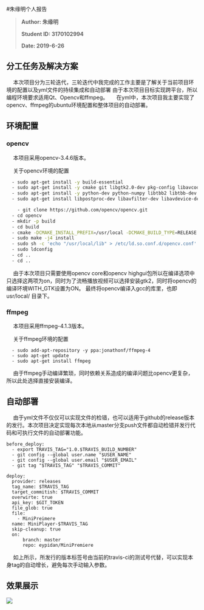 #朱缘明个人报告

> **Author: 朱缘明**
> 
>**Student ID: 3170102994**
>
>**Date: 2019-6-26**

## 分工任务及解决方案
&emsp;
本次项目分为三轮迭代，三轮迭代中我完成的工作主要是了解关于当前项目环境的配置以及yml文件的持续集成和自动部署
由于本次项目目标实现跨平台，所以编程环境要求适用Qt、Opencv和ffmpeg。
&emsp;
在yml中，本次项目我主要实现了opencv、ffmpeg的ubuntu环境配置和整体项目的自动部署。

## 环境配置
### opencv
&emsp;
本项目采用opencv-3.4.6版本。

&emsp;
关于opencv环境的配置
```sh
  - sudo apt-get install -y build-essential
  - sudo apt-get install -y cmake git libgtk2.0-dev pkg-config libavcodec-dev libavformat-dev libswscale-dev libqt5gui5 libqt5gui5 qt5-default qttools5-dev-tools libqt5concurrent5 libqt5widgets5
  - sudo apt-get install -y python-dev python-numpy libtbb2 libtbb-dev libjpeg-dev libpng-dev libtiff-dev libjasper-dev libdc1394-22-dev
  - sudo apt-get install libpostproc-dev libavfilter-dev libavdevice-dev

    - git clone https://github.com/opencv/opencv.git
  - cd opencv
  - mkdir -p build
  - cd build
  - cmake -DCMAKE_INSTALL_PREFIX=/usr/local -DCMAKE_BUILD_TYPE=RELEASE -DBUILD_EXAMPLES=off -DBUILD_DOCS=off -DBUILD_SHARED_LIBS=off  -DBUILD_FAT_JAVA_LIB=off -DBUILD_TESTS=off -DBUILD_TIFF=on -DBUILD_JASPER=on -DBUILD_JPEG=on  -DBUILD_OPENEXR=on -DBUILD_PNG=on -DBUILD_TIFF=on -DBUILD_ZLIB=on -DBUILD_opencv_apps=off -DBUILD_opencv_calib3d=off -DBUILD_opencv_contrib=off -DBUILD_opencv_features2d=off -DBUILD_opencv_flann=off -DBUILD_opencv_gpu=off -DBUILD_opencv_java=off -DBUILD_opencv_legacy=off -DBUILD_opencv_ml=off -DBUILD_opencv_nonfree=off -DBUILD_opencv_objdetect=off -DBUILD_opencv_ocl=off -DBUILD_opencv_photo=off -DBUILD_opencv_python=off -DBUILD_opencv_stitching=off -DBUILD_opencv_superres=off -DBUILD_opencv_ts=off -DBUILD_opencv_video=off -DBUILD_opencv_videostab=off -DBUILD_opencv_world=off -DBUILD_opencv_lengcy=off -DBUILD_opencv_lengcy=off -DWITH_1394=off -DWITH_EIGEN=off -DWITH_FFMPEG=off -DWITH_GIGEAPI=off -DWITH_GSTREAMER=off -DWITH_GTK=on -DWITH_PVAPI=off -DWITH_V4L=off -DWITH_LIBV4L=off -DWITH_CUDA=off -DWITH_CUFFT=off -DWITH_OPENCL=off -DWITH_OPENCLAMDBLAS=off -DWITH_OPENCLAMDFFT=off ..
  - sudo make -j4 install
  - sudo sh -c 'echo "/usr/local/lib" > /etc/ld.so.conf.d/opencv.conf'
  - sudo ldconfig
  - cd ..
  - cd ..
```

&emsp;
由于本次项目只需要使用opencv core和opencv highgui包所以在编译选项中只选择这两项为on，同时为了流畅播放视频可以选择安装gtk2，同时将opencv的编译环境WITH_GTK设置为ON。
最终将opencv编译入gcc的库里，也即 usr/local/ 目录下。

### ffmpeg

&emsp;
本项目采用ffmpeg-4.1.3版本。

&emsp;
关于ffmpeg环境的配置

```shell
  - sudo add-apt-repository -y ppa:jonathonf/ffmpeg-4
  - sudo apt-get update  
  - sudo apt-get install ffmpeg
```
&emsp;
由于ffmpeg手动编译繁琐，同时依赖关系造成的编译问题比opencv更复杂，所以此处选择直接安装编译。


## 自动部署

&emsp;
由于yml文件不仅仅可以实现文件的检错，也可以适用于github的release版本的发行。本次项目决定实现每次本地从master分支push文件都自动检错并发行代码和可执行文件的自动部署功能。

```shell
before_deploy:
  - export TRAVIS_TAG="1.0.$TRAVIS_BUILD_NUMBER"
  - git config --global user.name "$USER_NAME"
  - git config --global user.email "$USER_EMAIL" 
  - git tag "$TRAVIS_TAG" "$TRAVIS_COMMIT"

deploy:
  provider: releases
  tag_name: $TRAVIS_TAG
  target_commitish: $TRAVIS_COMMIT
  overwirte: true
  api_key: $GIT_TOKEN 
  file_glob: true
  file:
    - MiniPreimere 
  name: MiniPlayer-$TRAVIS_TAG
  skip-cleanup: true
  on:
      branch: master
      repo: eypidan/MiniPremiere

```

&emsp;
如上所示，所发行的版本标签号由当前的travis-ci的测试号代替，可以实现本身tag的自动增长，避免每次手动输入参数。

## 效果展示

<img style=" zoom:100%; align:top" src="../图片/18_1.png" />